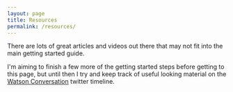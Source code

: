 ```yaml
---
layout: page
title: Resources
permalink: /resources/
---
```


There are lots of great articles and videos out there that may not fit
into the main getting started guide.

I'm aiming to finish a few more of the getting started steps before
getting to this page, but until then I try and keep track of useful looking material on the
[Watson Conversation](https://twitter.com/jtonline/timelines/755037714479718404)
twitter timeline.